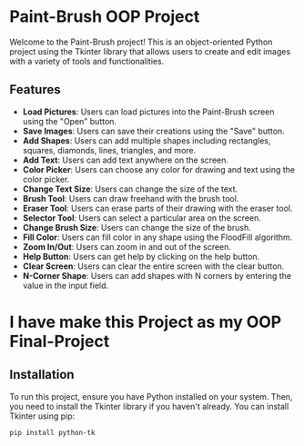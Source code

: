 # Paint-Brush OOP Project

Welcome to the Paint-Brush project! This is an object-oriented Python project using the Tkinter library that allows users to create and edit images with a variety of tools and functionalities.

## Features

- **Load Pictures**: Users can load pictures into the Paint-Brush screen using the "Open" button.
- **Save Images**: Users can save their creations using the "Save" button.
- **Add Shapes**: Users can add multiple shapes including rectangles, squares, diamonds, lines, triangles, and more.
- **Add Text**: Users can add text anywhere on the screen.
- **Color Picker**: Users can choose any color for drawing and text using the color picker.
- **Change Text Size**: Users can change the size of the text.
- **Brush Tool**: Users can draw freehand with the brush tool.
- **Eraser Tool**: Users can erase parts of their drawing with the eraser tool.
- **Selector Tool**: Users can select a particular area on the screen.
- **Change Brush Size**: Users can change the size of the brush.
- **Fill Color**: Users can fill color in any shape using the FloodFill algorithm.
- **Zoom In/Out**: Users can zoom in and out of the screen.
- **Help Button**: Users can get help by clicking on the help button.
- **Clear Screen**: Users can clear the entire screen with the clear button.
- **N-Corner Shape**: Users can add shapes with N corners by entering the value in the input field.

# I have make this Project as my OOP Final-Project
## Installation

To run this project, ensure you have Python installed on your system. Then, you need to install the Tkinter library if you haven't already. You can install Tkinter using pip:

```bash
pip install python-tk

